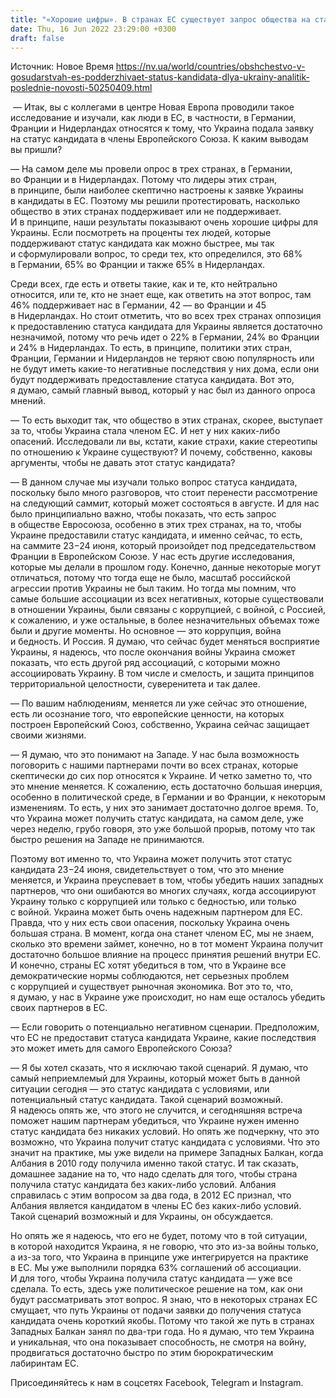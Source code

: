 ```yaml
---
title: "«Хорошие цифры». В странах ЕС существует запрос общества на статус кандидата Украине — аналитик"
date: Thu, 16 Jun 2022 23:29:00 +0300
draft: false
---
```

Источник: Новое Время https://nv.ua/world/countries/obshchestvo-v-gosudarstvah-es-podderzhivaet-status-kandidata-dlya-ukrainy-analitik-poslednie-novosti-50250409.html


 — Итак, вы с коллегами в центре Новая Европа проводили такое исследование и изучали, как люди в ЕС, в частности, в Германии, Франции и Нидерландах относятся к тому, что Украина подала заявку на статус кандидата в члены Европейского Союза. К каким выводам вы пришли?

— На самом деле мы провели опрос в трех странах, в Германии, во Франции и в Нидерландах. Потому что лидеры этих стран, в принципе, были наиболее скептично настроены к заявке Украины в кандидаты в ЕС. Поэтому мы решили протестировать, насколько общество в этих странах поддерживает или не поддерживает. И в принципе, наши результаты показывают очень хорошие цифры для Украины. Если посмотреть на проценты тех людей, которые поддерживают статус кандидата как можно быстрее, мы так и сформулировали вопрос, то среди тех, кто определился, это 68% в Германии, 65% во Франции и также 65% в Нидерландах.

Среди всех, где есть и ответы такие, как и те, кто нейтрально относится, или те, кто не знает еще, как ответить на этот вопрос, там 46% поддерживает нас в Германии, 42 — во Франции и 45 в Нидерландах. Но стоит отметить, что во всех трех странах оппозиция к предоставлению статуса кандидата для Украины является достаточно незначимой, потому что речь идет о 22% в Германии, 24% во Франции и 24% в Нидерландах. То есть, в принципе, политики этих стран, Франции, Германии и Нидерландов не теряют свою популярность или не будут иметь какие-то негативные последствия у них дома, если они будут поддерживать предоставление статуса кандидата. Вот это, я думаю, самый главный вывод, который у нас был из данного опроса мнений.

— То есть выходит так, что общество в этих странах, скорее, выступает за то, чтобы Украина стала членом ЕС. И нет у них каких-либо опасений. Исследовали ли вы, кстати, какие страхи, какие стереотипы по отношению к Украине существуют? И почему, собственно, каковы аргументы, чтобы не давать этот статус кандидата?

— В данном случае мы изучали только вопрос статуса кандидата, поскольку было много разговоров, что стоит перенести рассмотрение на следующий саммит, который может состояться в августе. И для нас было принципиально важно, чтобы показать, что есть запрос в обществе Евросоюза, особенно в этих трех странах, на то, чтобы Украине предоставили статус кандидата, и именно сейчас, то есть, на саммите 23−24 июня, который произойдет под председательством Франции в Европейском Союзе. У нас есть другие исследования, которые мы делали в прошлом году. Конечно, данные некоторые могут отличаться, потому что тогда еще не было, масштаб российской агрессии против Украины не был таким. Но тогда мы помним, что самые большие ассоциации из всех негативных, которые существовали в отношении Украины, были связаны с коррупцией, с войной, с Россией, к сожалению, и уже остальные, в более незначительных объемах тоже были и другие моменты. Но основное — это коррупция, война и бедность. И Россия. Я думаю, что сейчас будет меняться восприятие Украины, я надеюсь, что после окончания войны Украина сможет показать, что есть другой ряд ассоциаций, с которыми можно ассоциировать Украину. В том числе и смелость, и защита принципов территориальной целостности, суверенитета и так далее.

— По вашим наблюдениям, меняется ли уже сейчас это отношение, есть ли осознание того, что европейские ценности, на которых построен Европейский Союз, собственно, Украина сейчас защищает своими жизнями.

— Я думаю, что это понимают на Западе. У нас была возможность поговорить с нашими партнерами почти во всех странах, которые скептически до сих пор относятся к Украине. И четко заметно то, что это мнение меняется. К сожалению, есть достаточно большая инерция, особенно в политической среде, в Германии и во Франции, к некоторым изменениям. То есть, у них это занимает достаточно долгое время. То, что Украина может получить статус кандидата, на самом деле, уже через неделю, грубо говоря, это уже большой прорыв, потому что так быстро решения на Западе не принимаются.

Поэтому вот именно то, что Украина может получить этот статус кандидата 23−24 июня, свидетельствует о том, что это мнение меняется, и Украина преуспевает в том, чтобы убедить наших западных партнеров, что они ошибаются во многих случаях, когда ассоциируют Украину только с коррупцией или только с бедностью, или только с войной. Украина может быть очень надежным партнером для ЕС. Правда, что у них есть свои опасения, поскольку Украина очень большая страна. В момент, когда она станет членом ЕС, мы не знаем, сколько это времени займет, конечно, но в тот момент Украина получит достаточно большое влияние на процесс принятия решений внутри ЕС. И конечно, страны ЕС хотят убедиться в том, что в Украине все демократические нормы соблюдаются, нет серьезных проблем с коррупцией и существует рыночная экономика. Вот это то, что, я думаю, у нас в Украине уже происходит, но нам еще осталось убедить своих партнеров в ЕС.

— Если говорить о потенциально негативном сценарии. Предположим, что ЕС не предоставит статуса кандидата Украине, какие последствия это может иметь для самого Европейского Союза?

— Я бы хотел сказать, что я исключаю такой сценарий. Я думаю, что самый неприемлемый для Украины, который может быть в данной ситуации сегодня — это статус кандидата с условиями, или потенциальный статус кандидата. Такой сценарий возможный. Я надеюсь опять же, что этого не случится, и сегодняшняя встреча поможет нашим партнерам убедиться, что Украине нужен именно статус кандидата без никаких условий. Но опять же подчеркну, что это возможно, что Украина получит статус кандидата с условиями. Что это значит на практике, мы уже видели на примере Западных Балкан, когда Албания в 2010 году получила именно такой статус. И так сказать, домашнее задание на то, что надо сделать для того, чтобы страна получила статус кандидата без каких-либо условий. Албания справилась с этим вопросом за два года, в 2012 ЕС признал, что Албания является кандидатом в члены ЕС без каких-либо условий. Такой сценарий возможный и для Украины, он обсуждается.

Но опять же я надеюсь, что его не будет, потому что в той ситуации, в которой находится Украина, я не говорю, что это из-за войны только, а из-за того, что Украина в принципе уже интегрируется на практике в ЕС. Мы уже выполнили порядка 63% соглашений об ассоциации. И для того, чтобы Украина получила статус кандидата — уже все сделала. То есть, здесь уже политическое решение на том, как они будут рассматривать этот вопрос. Я знаю, что в некоторых странах ЕС смущает, что путь Украины от подачи заявки до получения статуса кандидата очень короткий якобы. Потому что такой же путь в странах Западных Балкан занял по два-три года. Но я думаю, что тем Украина и уникальная, что она показывает способность, не смотря на войну, продвигаться достаточно быстро по этим бюрократическим лабиринтам ЕС.

Присоединяйтесь к нам в соцсетях Facebook, Telegram и Instagram.
